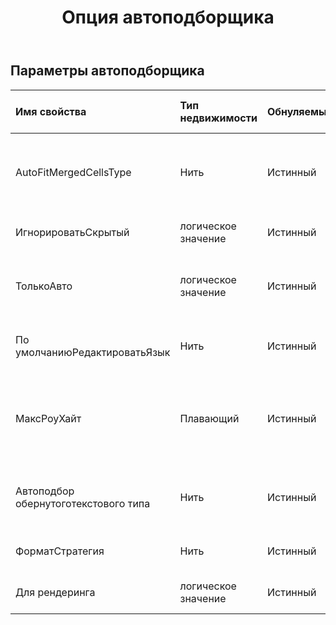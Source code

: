 ﻿---
title: Опция автоподборщика
second_title: Aspose.Cells Cloud Documen
type: docs
url: /ru/specification/model/autofitteroptions/
description: "Aspose.Cells Спецификация облачной модели: AutoFitterOptions. Легко обрабатывайте Excel и другие документы электронных таблиц с помощью таких функций, как открытие, создание, редактирование, разделение, слияние, сравнение и преобразование."
weight: 50
---
## **Параметры автоподборщика**

 

| Имя свойства| Тип недвижимости| Обнуляемый| Только чтение| Значение по умолчанию| Описание|
|:- |:- |:- |:- |:- |:- |
| AutoFitMergedCellsType| Нить| Истинный| ЛОЖЬ|| Получает и задает тип автоматической подгонки высоты строки объединенных ячеек.|
| ИгнорироватьСкрытый| логическое значение| Истинный| ЛОЖЬ|| Игнорирует скрытые строки/столбцы.|
| ТолькоАвто| логическое значение| Истинный| ЛОЖЬ|| Указывает, помещаются ли только строки, высота которых не настроена.|
| По умолчаниюРедактироватьЯзык| Нить| Истинный| ЛОЖЬ|| Получает или задает язык редактирования по умолчанию.|
| МаксРоуХайт| Плавающий| Истинный| ЛОЖЬ|| Получает и задает максимальную высоту строки (в единицах измерения Point) при автоподборе строк.|
| Автоподбор обернутоготекстового типа| Нить| Истинный| ЛОЖЬ||Получает и задает тип переносимого текста с автоматической подгонкой.|
| ФорматСтратегия| Нить| Истинный| ЛОЖЬ|| Получает и задает отформатированную стратегию.|
| Для рендеринга| логическое значение| Истинный| ЛОЖЬ|| Указывает, подходит ли для целей рендеринга.|

